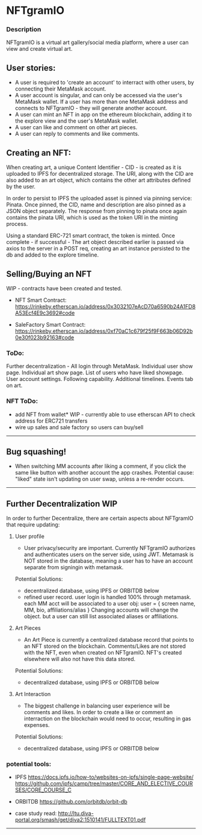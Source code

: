 # NFTgramIO

### Description

NFTgramIO is a virtual art gallery/social media platform, where a user can view and create virtual art.
## User stories:

* A user is required to 'create an account' to interract with other users, by connecting their MetaMask account. 
* A user account is singular, and can only be accessed via the user's MetaMask wallet. If a user has more than one MetaMask address and connects to NFTgramIO - they will generate another account.
* A user can mint an NFT in app on the ethereum blockchain, adding it to the explore view and the user's MetaMask wallet.
* A user can like and comment on other art pieces.
* A user can reply to comments and like comments.

## Creating an NFT:

When creating art, a unique Content Identifier - CID - is created as it is uploaded to IPFS for decentralized storage. The URI, along with the CID are also added to an art object, which contains the other art attributes defined by the user. 

In order to persist to IPFS the uploaded asset is pinned via pinning service: Pinata. Once pinned, the CID, name and description are also pinned as a JSON object separately. The response from pinning to pinata once again contains the pinata URI, which is used as the token URI in the minting process.

Using a standard ERC-721 smart contract, the token is minted. Once complete - if successful - The art object described earlier is passed via axios to the server in a POST req, creating an art instance persisted to the db and added to the explore timeline.

## Selling/Buying an NFT

WIP - contracts have been created and tested. 

* NFT Smart Contract: https://rinkeby.etherscan.io/address/0x3032107eAcD70a6590b24A1FD8A53Ecf4E9c3692#code

* SaleFactory Smart Contract: https://rinkeby.etherscan.io/address/0xf70aC1c679f25f9F663b06D92b0e30f023b92163#code

### ToDo:

Further decentralization - All login through MetaMask.
Individual user show page.
Individual art show page.
List of users who have liked showpage.
User account settings.
Following capability.
Additional timelines.
Events tab on art.

### NFT ToDo:

* add NFT from wallet* WIP - currently able to use etherscan API to check address for ERC721 transfers
* wire up sales and sale factory so users can buy/sell

-------------------------------------------------------
## Bug squashing! 

*  When switching MM accounts after liking a comment, if you click the same like button with another account the app crashes. Potential cause: "liked" state isn't updating on user swap, unless a re-render occurs. 

-------------------------------------------------------
## Further Decentralization WIP

In order to further Decentralize, there are certain aspects about NFTgramIO that require updating:

1. User profile
    - User privacy/security are important. Currently NFTgramIO authorizes and authenticates users on the server side, using JWT. Metamask is NOT stored in the database, meaning a user has to have an account separate from signingin with metamask. 

    Potential Solutions:
    * decentralized database, using IPFS or ORBITDB below
    * refined user record. user login is handled 100% through metamask. each MM acct will be associated to a user obj:
        user = { screen name, MM, bio, affiliations/alias }
        Changing accounts will change the object. but a user can still list associated aliases or affiliations.

2. Art Pieces
    - An Art Piece is currently a centralized database record that points to an NFT stored on the blockchain. Comments/Likes are not stored with the NFT, even when created on NFTgramIO. NFT's created elsewhere will also not have this data stored.

    Potential Solutions:
    * decentralized database, using IPFS or ORBITDB below

3. Art Interaction
    - The biggest challenge in balancing user experience will be comments and likes. In order to create a like or comment an interraction on the blockchain would need to occur, resulting in gas expenses.

    Potential Solutions:
    * decentralized database, using IPFS or ORBITDB below

### potential tools: 

- IPFS
https://docs.ipfs.io/how-to/websites-on-ipfs/single-page-website/
https://github.com/ipfs/camp/tree/master/CORE_AND_ELECTIVE_COURSES/CORE_COURSE_C

- ORBITDB
https://github.com/orbitdb/orbit-db

- case study read:
http://ltu.diva-portal.org/smash/get/diva2:1510141/FULLTEXT01.pdf










------
<!-- #### Available Scripts

In the project directory, you can run:
#### `yarn start` 

Runs the app in the development mode.<br />
Open [http://localhost:3000](http://localhost:3000) to view it in the browser.

The page will reload if you make edits.<br />
You will also see any lint errors in the console.

#### `yarn build`

Builds the app for production to the `build` folder.<br />
It correctly bundles React in production mode and optimizes the build for the best performance.

The build is minified and the filenames include the hashes.<br />
Your app is ready to be deployed!

See the section about [deployment](https://facebook.github.io/create-react-app/docs/deployment) for more information.

#### `yarn eject`

**Note: this is a one-way operation. Once you `eject`, you can’t go back!**

If you aren’t satisfied with the build tool and configuration choices, you can `eject` at any time. This command will remove the single build dependency from your project.

Instead, it will copy all the configuration files and the transitive dependencies (Webpack, Babel, ESLint, etc) right into your project so you have full control over them. All of the commands except `eject` will still work, but they will point to the copied scripts so you can tweak them. At this point you’re on your own.

You don’t have to ever use `eject`. The curated feature set is suitable for small and middle deployments, and you shouldn’t feel obligated to use this feature. However we understand that this tool wouldn’t be useful if you couldn’t customize it when you are ready for it.

### Learn More

You can learn more in the [Create React App documentation](https://facebook.github.io/create-react-app/docs/getting-started).

To learn React, check out the [React documentation](https://reactjs.org/). -->



